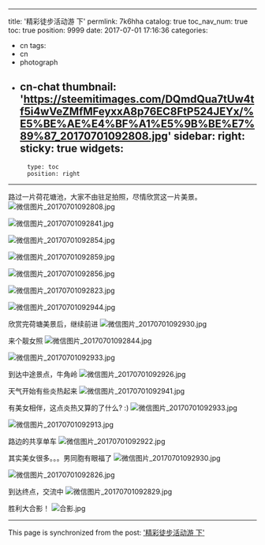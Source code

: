 
---
title: '精彩徒步活动游 下'
permlink: 7k6hha
catalog: true
toc_nav_num: true
toc: true
position: 9999
date: 2017-07-01 17:16:36
categories:
- cn
tags:
- cn
- photograph
- cn-chat
thumbnail: 'https://steemitimages.com/DQmdQua7tUw4tf5i4wVeZMfMFeyxxA8p76EC8FtP524JEYx/%E5%BE%AE%E4%BF%A1%E5%9B%BE%E7%89%87_20170701092808.jpg'
sidebar:
    right:
        sticky: true
widgets:
    -
        type: toc
        position: right
---


路过一片荷花塘池，大家不由驻足拍照，尽情欣赏这一片美景。
![微信图片_20170701092808.jpg](https://steemitimages.com/DQmdQua7tUw4tf5i4wVeZMfMFeyxxA8p76EC8FtP524JEYx/%E5%BE%AE%E4%BF%A1%E5%9B%BE%E7%89%87_20170701092808.jpg)

![微信图片_20170701092841.jpg](https://steemitimages.com/DQmVqmqojLweeRfBpqAo7EWG5H5t17bAPrYcwJWAyjB6EDS/%E5%BE%AE%E4%BF%A1%E5%9B%BE%E7%89%87_20170701092841.jpg)

![微信图片_20170701092854.jpg](https://steemitimages.com/DQmPF9hZmFzxAqKDZ4ntnsctQiLgyaoDY1pfSjZmjSK1zgQ/%E5%BE%AE%E4%BF%A1%E5%9B%BE%E7%89%87_20170701092854.jpg)


![微信图片_20170701092859.jpg](https://steemitimages.com/DQmZ4EJcoxGSFZTXzDurcQwMLGqaRA8HYmguczBPTfrU1c9/%E5%BE%AE%E4%BF%A1%E5%9B%BE%E7%89%87_20170701092859.jpg)


![微信图片_20170701092856.jpg](https://steemitimages.com/DQmdysVPUHM8ajfxfsTczAZgJVF5HUMTwbz9aT9QSYa1LQe/%E5%BE%AE%E4%BF%A1%E5%9B%BE%E7%89%87_20170701092856.jpg)

![微信图片_20170701092823.jpg](https://steemitimages.com/DQma5kL6V32jkn2RSiyXXPNdNkDtacpKRJYhUhevcuRcRzr/%E5%BE%AE%E4%BF%A1%E5%9B%BE%E7%89%87_20170701092823.jpg)



![微信图片_20170701092944.jpg](https://steemitimages.com/DQmdxKSLKySSAvq6g49H1EMPy6mhfRFy7ChmomVMadHCYXq/%E5%BE%AE%E4%BF%A1%E5%9B%BE%E7%89%87_20170701092944.jpg)

欣赏完荷塘美景后，继续前进
![微信图片_20170701092930.jpg](https://steemitimages.com/DQmRSmexEU9kifENMeZWnWGBQEr2a7ykehkB2PjAWe6gbdv/%E5%BE%AE%E4%BF%A1%E5%9B%BE%E7%89%87_20170701092930.jpg)

来个靓女照
![微信图片_20170701092844.jpg](https://steemitimages.com/DQmNQ9jK1pwR2MZmY583XfvjSGJQ3EfgYASfv5cHMWbntCk/%E5%BE%AE%E4%BF%A1%E5%9B%BE%E7%89%87_20170701092844.jpg)


![微信图片_20170701092933.jpg](https://steemitimages.com/DQmYxrzHg64uYybE9QsvbPV3kVzmxGvUdZYYYx5GuuX4RQo/%E5%BE%AE%E4%BF%A1%E5%9B%BE%E7%89%87_20170701092933.jpg)

到达中途景点，牛角岭
![微信图片_20170701092926.jpg](https://steemitimages.com/DQmbc1pppvDrqZQw1MkYBVYpm7fbxSwxiimKseda3YxzFQW/%E5%BE%AE%E4%BF%A1%E5%9B%BE%E7%89%87_20170701092926.jpg)

天气开始有些炎热起来
![微信图片_20170701092941.jpg](https://steemitimages.com/DQmW1qaQvT5u9DN6qTUSSZq29FZqsXbo68LuGbxJQjd7kyH/%E5%BE%AE%E4%BF%A1%E5%9B%BE%E7%89%87_20170701092941.jpg)

有美女相伴，这点炎热又算的了什么? :)
![微信图片_20170701092933.jpg](https://steemitimages.com/DQmYxrzHg64uYybE9QsvbPV3kVzmxGvUdZYYYx5GuuX4RQo/%E5%BE%AE%E4%BF%A1%E5%9B%BE%E7%89%87_20170701092933.jpg)


![微信图片_20170701092913.jpg](https://steemitimages.com/DQmcD1rK8Unx5V1w7DzK4Zw2976mQ2koXWvW7izzpLiMr4v/%E5%BE%AE%E4%BF%A1%E5%9B%BE%E7%89%87_20170701092913.jpg)

路边的共享单车
![微信图片_20170701092922.jpg](https://steemitimages.com/DQmaJnUFC1hxjLAG9tH4HDp7U8v2WADTZsRC1mjfnysGNVs/%E5%BE%AE%E4%BF%A1%E5%9B%BE%E7%89%87_20170701092922.jpg)

其实美女很多。。。男同胞有眼福了
![微信图片_20170701092930.jpg](https://steemitimages.com/DQmRSmexEU9kifENMeZWnWGBQEr2a7ykehkB2PjAWe6gbdv/%E5%BE%AE%E4%BF%A1%E5%9B%BE%E7%89%87_20170701092930.jpg)

![微信图片_20170701092826.jpg](https://steemitimages.com/DQmRyZLDLhqgJqmvPCNtSNZUKML53LzF7PDhfGCxDxiF4ZT/%E5%BE%AE%E4%BF%A1%E5%9B%BE%E7%89%87_20170701092826.jpg)

到达终点，交流中
![微信图片_20170701092829.jpg](https://steemitimages.com/DQmaWuGGfWAQrJ5fozait4TYSLhMMVfpVnLD6vBeQXjuran/%E5%BE%AE%E4%BF%A1%E5%9B%BE%E7%89%87_20170701092829.jpg)


胜利大合影！
![合影.jpg](https://steemitimages.com/DQmTswC6tg5MoYV218TAeQpEVHeAnvWtfMc2Cpvssxp8QZD/%E5%90%88%E5%BD%B1.jpg)

- - -

This page is synchronized from the post: ['精彩徒步活动游 下'](https://steemit.com/@rivalhw/7k6hha)
